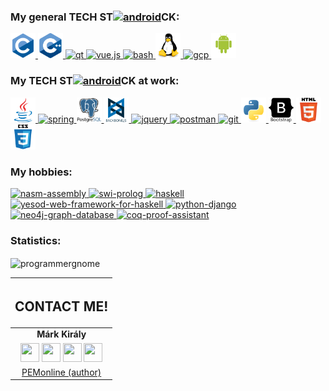 <h3 align="left">My general TECH ST<a href="https://archlinux.org/" target="_blank" rel="noreferrer"><img src="https://github.com/fizzed/font-mfizz/blob/master/src/svg/archlinux.svg" alt="android" width="25" height="25"/></a>CK:</h3>

<p align="left"> <a href="https://www.cprogramming.com/" target="_blank" rel="noreferrer"> <img src="https://raw.githubusercontent.com/devicons/devicon/master/icons/c/c-original.svg" alt="c" width="40" height="40"/> </a> <a href="https://www.w3schools.com/cpp/" target="_blank" rel="noreferrer"> <img src="https://raw.githubusercontent.com/devicons/devicon/master/icons/cplusplus/cplusplus-original.svg" alt="cplusplus" width="40" height="40"/> </a> <a href="https://www.qt.io/" target="_blank" rel="noreferrer"> <img src="https://upload.wikimedia.org/wikipedia/commons/0/0b/Qt_logo_2016.svg" alt="qt" width="40" height="40"/> </a> <a href="https://vuejs.org/" target="_blank" rel="noreferrer"> <img src="https://www.vectorlogo.zone/logos/vuejs/vuejs-icon.svg" alt="vue.js" width="40" height="40"/> </a> <a href="https://www.gnu.org/software/bash/" target="_blank" rel="noreferrer"> <img src="https://brandeps.com/logo-download/B/Bash-logo-vector-01.svg" alt="bash" width="40" height="40"/> </a> <a href="https://www.linux.org/" target="_blank" rel="noreferrer"> <img src="https://raw.githubusercontent.com/devicons/devicon/master/icons/linux/linux-original.svg" alt="linux" width="40" height="40"/> </a>     <a href="https://cloud.google.com" target="_blank" rel="noreferrer"> <img src="https://static.wikia.nocookie.net/logopedia/images/c/c8/Google_APIs_%282015%29.svg/revision/latest/scale-to-width-down/300?cb=20220530073557" alt="gcp" width="150" height="40"/> </a> <a href="https://developer.android.com" target="_blank" rel="noreferrer"> <img src="https://raw.githubusercontent.com/devicons/devicon/master/icons/android/android-original-wordmark.svg" alt="android" width="40" height="40"/> </a>

<h3 align="left">My TECH ST<a href="https://archlinux.org/" target="_blank" rel="noreferrer"><img src="https://github.com/fizzed/font-mfizz/blob/master/src/svg/archlinux.svg" alt="android" width="25" height="25"/></a>CK at work:</h3>

<a href="https://www.java.com" target="_blank" rel="noreferrer"> <img src="https://raw.githubusercontent.com/devicons/devicon/master/icons/java/java-original.svg" alt="java" width="40" height="40"/> </a>
<a href="https://spring.io/" target="_blank" rel="noreferrer"> <img src="https://www.vectorlogo.zone/logos/springio/springio-icon.svg" alt="spring" width="40" height="40"/> </a>
<a href="https://www.postgresql.org" target="_blank" rel="noreferrer"> <img src="https://raw.githubusercontent.com/devicons/devicon/master/icons/postgresql/postgresql-original-wordmark.svg" alt="postgresql" width="40" height="40"/> </a>
<a href="https://backbonejs.org/" target="_blank" rel="noreferrer"> <img src="https://github.com/devicons/devicon/blob/master/icons/backbonejs/backbonejs-original-wordmark.svg" alt="java" width="40" height="40"/> </a>
<a href="https://jquery.com/" target="_blank" rel="noreferrer"> <img src="https://www.vectorlogo.zone/logos/jquery/jquery-vertical.svg" alt="jquery" width="40" height="40"/> </a>
<a href="https://postman.com" target="_blank" rel="noreferrer"> <img src="https://www.vectorlogo.zone/logos/getpostman/getpostman-icon.svg" alt="postman" width="40" height="40"/> </a>
<a href="https://git-scm.com/" target="_blank" rel="noreferrer"> <img src="https://www.vectorlogo.zone/logos/git-scm/git-scm-icon.svg" alt="git" width="40" height="40"/> </a>
<a href="https://www.python.org" target="_blank" rel="noreferrer"> <img src="https://raw.githubusercontent.com/devicons/devicon/master/icons/python/python-original.svg" alt="python" width="40" height="40"/> </a>
<a href="https://getbootstrap.com" target="_blank" rel="noreferrer"> <img src="https://raw.githubusercontent.com/devicons/devicon/master/icons/bootstrap/bootstrap-plain-wordmark.svg" alt="bootstrap" width="40" height="40"/> </a>
<a href="https://www.w3.org/html/" target="_blank" rel="noreferrer"> <img src="https://raw.githubusercontent.com/devicons/devicon/master/icons/html5/html5-original-wordmark.svg" alt="html5" width="40" height="40"/> </a>
<a href="https://www.w3schools.com/css/" target="_blank" rel="noreferrer"> <img src="https://raw.githubusercontent.com/devicons/devicon/master/icons/css3/css3-original-wordmark.svg" alt="css3" width="40" height="40"/> </a>

<h3 align="left">My hobbies:</h3>

<a href="https://www.nasm.us/" target="_blank" rel="noreferrer"> <img src="https://github.com/gilbarbara/logos/blob/main/logos/nasm.svg" alt="nasm-assembly" width="40" height="40"/> </a>
<a href="https://www.swi-prolog.org/" target="_blank" rel="noreferrer"> <img src="https://github.com/file-icons/DevOpicons/blob/master/svg/prolog.svg" alt="swi-prolog" width="40" height="40"/> </a>
<a href="https://www.haskell.org/" target="_blank" rel="noreferrer"> <img src="https://www.vectorlogo.zone/logos/haskell/haskell-vertical.svg" alt="haskell" width="40" height="40"/> </a>
<a href="https://www.yesodweb.com/" target="_blank" rel="noreferrer"> <img src="https://upload.wikimedia.org/wikipedia/commons/9/93/Yesod_Logo.svg" alt="yesod-web-framework-for-haskell" width="80" height="45"/> </a>
<a href="https://www.djangoproject.com/" target="_blank" rel="noreferrer"> <img src="https://www.vectorlogo.zone/logos/djangoproject/djangoproject-ar21.svg" alt="python-django" width="60" height="40"/> </a>
<a href="https://neo4j.com/" target="_blank" rel="noreferrer"> <img src="https://www.vectorlogo.zone/logos/neo4j/neo4j-ar21.svg" alt="neo4j-graph-database" width="80" height="40"/> </a>
<a href="https://coq.inria.fr/" target="_blank" rel="noreferrer"> <img src="https://github.com/file-icons/icons/blob/master/svg/Coq.svg" alt="coq-proof-assistant" width="40" height="40"/> </a>

<h3 align="left">Statistics:</h3>

<p><img align="center" src="https://github-readme-stats.vercel.app/api/top-langs?username=programmergnome&show_icons=true&locale=en&layout=compact" alt="programmergnome" /> 

| <h2>CONTACT ME!</h2> |
| :---------------------------------------------------------------------------------------------------------------------------------------: |
|       **Márk Király**       |
|<a href="https://www.facebook.com/kiraly.mark.54584"><img src="https://cdn.jsdelivr.net/npm/simple-icons@v3/icons/facebook.svg" width="30px" height="30px"></a> <a href="https://github.com/ProgrammerGnome"><img src="https://cdn.jsdelivr.net/npm/simple-icons@v3/icons/github.svg" width="30px" height="30px"></a> <a href="https://www.linkedin.com/in/programmergnome/"><img src="https://cdn.jsdelivr.net/npm/simple-icons@3.13.0/icons/linkedin.svg" width="30px" height="30px"></a> <a href="https://www.youtube.com/@programmergnome3720"><img src="https://cdn.jsdelivr.net/npm/simple-icons@v3/icons/youtube.svg" width="30px" height="30px"></a>|
|<a href="https://pemonline.hu/author/kiraly-mark/">PEMonline (author) |
